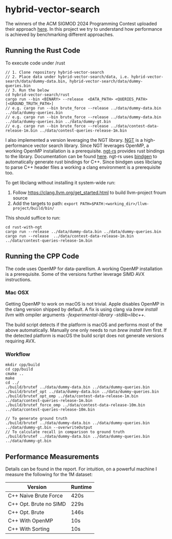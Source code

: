 # hybrid-vector-search

The winners of the ACM SIGMOD 2024 Programming Contest uploaded their approach [here](https://github.com/KevinZeng08/sigmod-2024-contest).
In this project we try to understand how performance is achieved by benchmarking different approaches. 

## Running the Rust Code

To execute code under /rust
```
// 1. Clone repository hybrid-vector-search
// 2. Place data under hybrid-vector-search/data, i.e. hybrid-vector-search/data/dummy-data.bin, hybrid-vector-search/data/dummy-queries.bin
// 3. Run the below
cd hybrid-vector-search/rust
cargo run --bin <BINARY> --release  <DATA_PATH> <QUERIES_PATH> [<GROUND_TRUTH_PATH>]
// e.g. cargo run --bin brute_force --release ../data/dummy-data.bin ../data/dummy-queries.bin
// e.g. cargo run --bin brute_force --release ../data/dummy-data.bin ../data/dummy-queries.bin ../data/dummy-gt.bin
// e.g. cargo run --bin brute_force --release ../data/contest-data-release-1m.bin ../data/contest-queries-release-1m.bin
```

I also implemented a version leveraging the NGT library.
[NGT](https://github.com/yahoojapan/NGT) is a high-performance vector search library. 
Since NGT leverages OpenMP, a working OpenMP installation is a prerequisite.
[ngt-rs](https://github.com/lerouxrgd/ngt-rs?tab=readme-ov-file) provides rust bindings to the library. 
Documentation can be found [here](https://docs.rs/ngt/latest/ngt/).
ngt-rs uses [bindgen](https://github.com/rust-lang/rust-bindgen) to automatically generate rust bindings for C++. 
Since bindgen uses libclang to parse C++ header files a working a clang environment is a prerequisite too.


To get libclang without installing it system-wide run:
1. Follow https://clang.llvm.org/get_started.html to build llvm-project froum source
2. Add the targets to path: `export PATH=$PATH:<working_dir>/llvm-project/build/bin/`

This should suffice to run:

```
cd rust-with-ngt
cargo run --release ../data/dummy-data.bin ../data/dummy-queries.bin 
cargo run --release  ../data/contest-data-release-1m.bin ../data/contest-queries-release-1m.bin
```

## Running the CPP Code

The code uses OpenMP for data-parellism. A working OpenMP installation is a prerequisite.
Some of the versions further leverage SIMD AVX instructions.

### Mac OSX
Getting OpenMP to work on macOS is not trivial. 
Apple disables OpenMP in the clang version shipped by default. 
A fix is using clang via *brew install llvm* with ompiler arguments *-fexperimental-library -stdlib=libc++*.

The build script detects if the platform is macOS and performs most of the above automatically. Manually one only needs to run *brew install llvm* first.
If the detected platform is macOS the build script does not generate versions requiring AVX.

### Workflow

```
mkdir cpp/build
cd cpp/build
cmake ..
make
cd ../
./build/brutef ../data/dummy-data.bin ../data/dummy-queries.bin 
./build/brutef_opt ../data/dummy-data.bin ../data/dummy-queries.bin 
./build/brutef_opt_omp ../data/contest-data-release-1m.bin ../data/contest-queries-release-1m.bin
./build/brutef_force_omp ../data/contest-data-release-10m.bin ../data/contest-queries-release-10m.bin

// To generate ground truth
./build/brutef ../data/dummy-data.bin ../data/dummy-queries.bin ../data/dummy-gt.bin --overwriteOutput
// To calculate recall in comparison to ground truth
./build/brutef ../data/dummy-data.bin ../data/dummy-queries.bin ../data/dummy-gt.bin
```

## Performance Measurements

Details can be found in the report. For intuition, on a powerful machine I measure the following for the 1M dataset: 

| Version                   | Runtime |
| ------------------------- | ------- |
| C++ Naive Brute Force     | 420s    |
| C++ Opt. Brute no SIMD    | 229s    |
| C++ Opt. Brute            | 146s    |
| C++ With OpenMP           | 10s     |
| C++ With Sorting          | 10s     |



